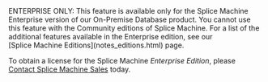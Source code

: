 <div class="openSourceNoteWrapper">
<div class="openSourceNote" markdown="1">
<span class="noteEnterpriseNote">ENTERPRISE ONLY: This feature is
available only for the Splice Machine Enterprise version of our
On-Premise Database product.</span> You cannot use this feature with the
Community editions of Splice Machine. For a list of the additional
features available in the Enterprise edition, see our [Splice Machine
Editions](notes_editions.html) page.

To obtain a license for the Splice Machine *Enterprise Edition*, <span
class="noteEnterpriseNote">please [Contact Splice Machine Sales](http://www.splicemachine.com/company/contact-us/)
today.</span>

</div>
</div>
